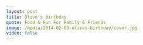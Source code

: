 ```yaml
---
layout: post
title: Olive's birthday
quote: Food & Fun For Family & Friends
image: /media/2014-02-09-olives-birthday/cover.jpg
video: false
---
```

